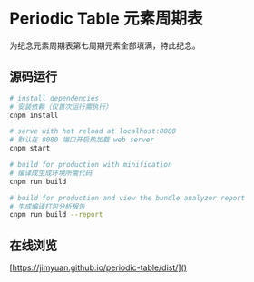 # Periodic Table 元素周期表
为纪念元素周期表第七周期元素全部填满，特此纪念。

## 源码运行

``` bash
# install dependencies
# 安装依赖（仅首次运行需执行）
cnpm install

# serve with hot reload at localhost:8080
# 默认在 8080 端口开启热加载 web server
cnpm start

# build for production with minification
# 编译成生成环境所需代码
cnpm run build

# build for production and view the bundle analyzer report
# 生成编译打包分析报告
cnpm run build --report
```

## 在线浏览
[https://jimyuan.github.io/periodic-table/dist/]()
